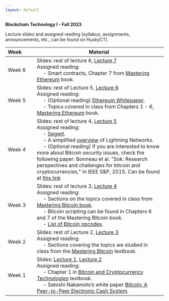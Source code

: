 ```yaml
---
layout: default
---
```


**Blockchain Technology I - Fall 2023**

Lecture slides and assigned reading (syllabus, assignments, announcements, etc., can be found on HuskyCT).

| Week&emsp;&emsp;| Material           |
|----------|--------------------|
| Week 6 | Slides: rest of lecture 6, [Lecture 7](./lecture7.pdf) <br/> Assigned reading: <br/> &emsp; - Smart contracts, Chapter 7 from [Mastering Ethereum](https://github.com/ethereumbook/ethereumbook/blob/develop/book.asciidoc) book.  |
| Week 5 | Slides: rest of Lecture 5, [Lecture 6](./lecture6.pdf) <br/> Assigned reading: <br/> &emsp; - (Optional reading) [Ethereum Whitepaper](https://ethereum.org/en/whitepaper/).<br/> &emsp; - Topics covered in class from Chapters 1 - 6, [Mastering Ethereum](https://github.com/ethereumbook/ethereumbook/blob/develop/book.asciidoc) book. |
| Week 4 | Slides: rest of lecture 4, [Lecture 5](./lecture5.pdf) <br/> Assigned reading: <br/> &emsp; - [Segwit](https://en.bitcoin.it/wiki/Segregated_Witness). <br/> &emsp; - A simplified [overview](https://academy.binance.com/blockchain/what-is-lightning-network) of Lightning Networks. <br/> &emsp; - (Optional reading) If you are interested to know more about Bitcoin security issues, check the following paper: Bonneau et al. "Sok: Research perspectives and challenges for bitcoin and cryptocurrencies," in IEEE S&P, 2015. Can be found at [this link](https://jbonneau.com/doc/BMCNKF15-IEEESP-bitcoin.pdf) |
| Week 3 | Slides: rest of lecture 3, [Lecture 4](./lecture4.pdf) <br/> Assigned reading: <br/> &emsp; - Sections on the topics covered in class from [Mastering Bitcoin book](https://github.com/bitcoinbook/bitcoinbook/blob/develop/book.asciidoc). <br/> &emsp; - Bitcoin scripting can be found in Chapters 6 and 7 of the Mastering Bitcoin book. <br/> &emsp; - [List of Bitcoin opcodes](https://en.bitcoin.it/wiki/Script).|
| Week 2 | Slides: rest of Lecture 2, [Lecture 3](./lecture3.pdf) <br/> Assigned reading: <br/> &emsp; - Sections covering the topics we studied in class from the [Mastering Bitcoin](https://github.com/bitcoinbook/bitcoinbook/blob/develop/book.asciidoc) textbook.  |
| Week 1 | Slides: [Lecture 1](./lecture1.pdf), [Lecture 2](./lecture2.pdf) <br/> Assigned reading: <br/> &emsp; - Chapter 1 in [Bitcoin and Cryptocurrency Technologies](https://d28rh4a8wq0iu5.cloudfront.net/bitcointech/readings/princeton_bitcoin_book.pdf) textbook. <br/> &emsp; - Satoshi Nakamoto’s white paper [Bitcoin: A Peer-to-Peer Electronic Cash System](https://bitcoin.org/bitcoin.pdf). |
